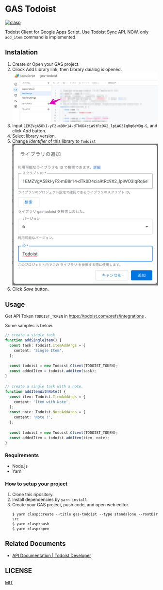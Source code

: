 # GAS Todoist

[![clasp](https://img.shields.io/badge/built%20with-clasp-4285f4.svg)](https://github.com/google/clasp)

Todoist Client for Google Apps Script.
Use Todoist Sync API.
NOW, only `add_item` command is implemented.

## Instalation

1. Create or Open your GAS project.
2. Cliock Add Library link, then Library daialog is opened.
   ![Input library-id](doc/images/library-dialog1.png)
3. Input `1EMZVgA58kI-yF2-mB8r14-dTk0D4cia9tRc9X2_lpiWO3IqRq6eWBg-S`, and click *Add* button.
4. Select library version.
5. Change *Identifier* of this library to `Todoist`
   ![change Identifier](doc/images/library-dialog2.png)
6. Click *Save* button.

## Usage

Get API Token `TODOIST_TOKEN` in https://todoist.com/prefs/integrations .

Some samples is below.

```typescript
// create a single task.
function addSingleItem() {
  const task: Todoist.ItemAddArgs = {
    content: 'Single Item',
  };

  const todoist = new Todoist.Client(TODOIST_TOKEN);
  const addedItem = todoist.addItem(task);
}

// create a single task with a note.
function addItemWithNote() {
  const item: Todoist.ItemAddArgs = {
    content: 'Item with Note',
  };
  const note: Todoist.NoteAddArgs = {
    content: 'Note !',
  };

  const todoist = new Todoist.Client(TODOIST_TOKEN);
  const addedItem = todoist.addItem(item, note);
}
```

### Requirements

- Node.js
- Yarn

### How to setup your project
1. Clone this ripository.
2. Install dependencies by `yarn install`
3. Create your GAS project, push code, and open web editor.
   ```console
   $ yarn clasp:create --title gas-todoist --type standalone --rootDir src 
   $ yarn clasp:push
   $ yarn clasp:open
   ```

## Related Documents

- [API Documentation \| Todoist Developer](https://developer.todoist.com/sync/v8/#items)

## LICENSE

[MIT](LICENSE)



